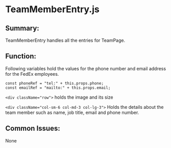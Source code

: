 # TeamMemberEntry.js

## Summary: 
TeamMemberEntry handles all the entries for TeamPage.

## Function: 
Following variables hold the values for the phone number and email address for the FedEx employees.
```
const phoneRef = "tel:" + this.props.phone;
const emailRef = "mailto:" + this.props.email;
```

`<div className="row">` holds the image and its size

`<div className="col-sm-6 col-md-3 col-lg-3">` Holds the details about the team member
such as name, job title, email and phone number.

## Common Issues: 
None